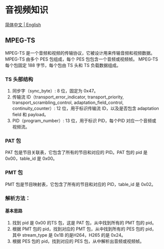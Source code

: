 # 音视频知识

<p ##align="center">
  <a href="./README_cn.md">简体中文 |
  <a href="./README.md">English</a>
</p>

## MPEG-TS
MPEG-TS 是一个音频和视频的传输协议，它被设计用来传输音频和视频数据。MPEG-TS 由多个 PES 包组成，每个 PES 包包含一个音频或视频帧。
MPEG-TS 每个包固定 188 字节，每个包由 TS 头和 TS 负载数据组成。


### TS 头部结构
1. 同步字（sync_byte）: 8 位，固定为 0x47。
2. 传输流 ID（transport_error_indicator, transport_priority, transport_scrambling_control, adaptation_field_control, continuity_counter）: 12 位，用于标识传输流 ID，以及是否包含 adaptation field 和 payload。
3. PID（program_number）: 13 位，用于标识 PID，每个PID 对应一个音频或视频流。

### PAT 包
PAT 包是节目关联表，它包含了所有的节目和对应的 PID。PAT 包的 pid 是 0x00，table_id 是 0x00。


### PMT 包
PMT 包是节目映射表，它包含了所有的节目和对应的 PID，table_id 是 0x02。


### 解析方法：
#### 基本思路
1. 找到 pid 是 0x00 的TS 包，这是 PAT 包，从中找到所有的 PMT 包的 pid。
2. 根据 PMT 包的 pid，找到对应的 PMT 包，从中找到所有的 PES 包的 pid，其中 stream_type 是 0x1B 的是H264，H265 的是 0x24。
3. 根据 PES 包的 pid，找到对应的 PES 包，从中解析出音频或视频帧。

